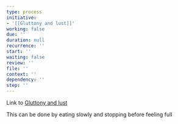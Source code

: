 ```yaml
---
type: process
initiative:
- '[[Gluttony and lust]]'
working: false
due: ''
duration: null
recurrence: ''
start: ''
waiting: false
review: ''
file: ''
context: ''
dependency: ''
step: ''
---
```


Link to [Gluttony and lust](docs/sidebar1/Initiatives/bad%20traits/Gluttony%20and%20lust.md)

This can be done by eating slowly and stopping before feeling full
